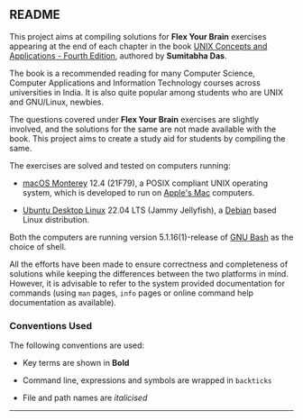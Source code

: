 ## README

This project aims at compiling solutions for **Flex Your Brain** exercises appearing at the end of each chapter in the book [UNIX Concepts and Applications - Fourth Edition][Book], authored by **Sumitabha Das**.

The book is a recommended reading for many Computer Science, Computer Applications and Information Technology courses across universities in India. It is also quite popular among students who are UNIX and GNU/Linux, newbies.

The questions covered under **Flex Your Brain** exercises are slightly involved, and the solutions for the same are not made available with the book. This project aims to create a study aid for students by compiling the same.

The exercises are solved and tested on computers running:

-   [macOS Monterey][macOS] 12.4 (21F79), a POSIX compliant UNIX operating system, which is developed to run on [Apple's Mac][Mac] computers.

-   [Ubuntu Desktop Linux][Ubuntu] 22.04 LTS (Jammy Jellyfish), a [Debian][Debian] based Linux distribution.

Both the computers are running version 5.1.16(1)-release of [GNU Bash][Bash] as the choice of shell.

All the efforts have been made to ensure correctness and completeness of solutions while keeping the differences between the two platforms in mind. However, it is advisable to refer to the system provided documentation for commands (using `man` pages, `info` pages or online command help documentation as available).

### Conventions Used

The following conventions are used:

-   Key terms are shown in **Bold**

-   Command line, expressions and symbols are wrapped in `backticks`

-   File and path names are _italicised_

[Book]:   http://mhhe.com/das/uca/
[macOS]:  https://www.apple.com/macos/
[Mac]:    https://www.apple.com/mac/
[Ubuntu]: https://ubuntu.com/download/desktop/
[Debian]: https://www.debian.org/
[Bash]:   https://www.gnu.org/software/bash/

---
